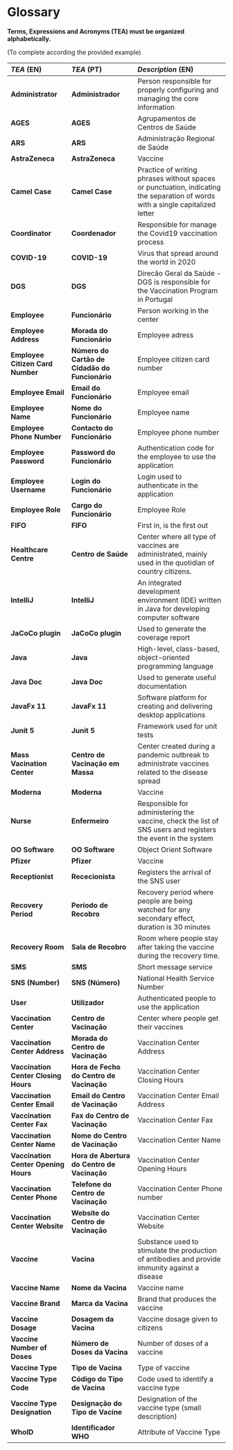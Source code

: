 # Glossary

**Terms, Expressions and Acronyms (TEA) must be organized alphabetically.**

(To complete according the provided example)

| **_TEA_** (EN)                       | **_TEA_** (PT)                                  | **_Description_** (EN)                                                                                                         |                                       
|:-------------------------------------|:------------------------------------------------|:-------------------------------------------------------------------------------------------------------------------------------|
| **Administrator**                    | **Administrador**                               | Person responsible for properly configuring and managing the core information                                                  |
| **AGES**                             | **AGES**                                        | Agrupamentos de Centros de Saúde                                                                                               |
| **ARS**                              | **ARS**                                         | Administração Regional de Saúde                                                                                                |
| **AstraZeneca**                      | **AstraZeneca**                                 | Vaccine                                                                                                                        |
| **Camel Case**                       | **Camel Case**                                  | Practice of writing phrases without spaces or punctuation, indicating the separation of words with a single capitalized letter |
| **Coordinator**                      | **Coordenador**                                 | Responsible for manage the Covid19 vaccination process                                                                         |
| **COVID-19**                         | **COVID-19**                                    | Virus that spread around the world in 2020                                                                                     |
| **DGS**                              | **DGS**                                         | Direcão Geral da Saúde - DGS is responsible for the Vaccination Program in Portugal                                            |
| **Employee**                         | **Funcionário**                                 | Person working in the center                                                                                                   |
| **Employee Address**                 | **Morada do Funcionário**                       | Employee adress                                                                                                                |
| **Employee Citizen Card Number**     | **Número do Cartão de Cidadão do  Funcionário** | Employee citizen card number                                                                                                   |
| **Employee Email**                   | **Email do Funcionário**                        | Employee email                                                                                                                 |
| **Employee Name**                    | **Nome do Funcionário**                         | Employee name                                                                                                                  |
| **Employee Phone Number**            | **Contacto do Funcionário**                     | Employee phone number                                                                                                          |
| **Employee Password**                | **Password do Funcionário**                     | Authentication code for the employee to use the application                                                                    |
| **Employee Username**                | **Login do Funcionário**                        | Login used to authenticate in the application                                                                                  |
| **Employee Role**                    | **Cargo do Funcionário**                        | Employee Role                                                                                                                  |
| **FIFO**                             | **FIFO**                                        | First in, is the first out                                                                                                     |
| **Healthcare Centre**                | **Centro de Saúde**                             | Center where all type of vaccines are administrated, mainly used in the quotidian of country citizens.                         |
| **IntelliJ**                         | **IntelliJ**                                    | An integrated development environment (IDE) written in Java for developing computer software                                   |
| **JaCoCo plugin**                    | **JaCoCo plugin**                               | Used to generate the coverage report                                                                                           |
| **Java**                             | **Java**                                        | High-level, class-based, object-oriented programming language                                                                  |
| **Java Doc**                         | **Java Doc**                                    | Used to generate useful documentation                                                                                          |
| **JavaFx 11**                        | **JavaFx 11**                                   | Software platform for creating and delivering desktop applications                                                             |
| **Junit 5**                          | **Junit 5**                                     | Framework used for unit tests                                                                                                  |
| **Mass Vacination Center**           | **Centro de Vacinação em Massa**                | Center created during a pandemic outbreak to administrate vaccines related to the disease spread                               |
| **Moderna**                          | **Moderna**                                     | Vaccine                                                                                                                        |
| **Nurse**                            | **Enfermeiro**                                  | Responsible for administering the vaccine, check the list of SNS users and registers the event in the system                   |
| **OO Software**                      | **OO Software**                                 | Object Orient Software                                                                                                         |
| **Pfizer**                           | **Pfizer**                                      | Vaccine                                                                                                                        |
| **Receptionist**                     | **Rececionista**                                | Registers the arrival of the SNS user                                                                                          |
| **Recovery Period**                  | **Período de Recobro**                          | Recovery period where people are being watched for any secondary effect, duration is 30 minutes                                |
| **Recovery Room**                    | **Sala de Recobro**                             | Room where people stay after taking the vaccine during the recovery time.                                                      |
| **SMS**                              | **SMS**                                         | Short message service                                                                                                          |
| **SNS (Number)**                     | **SNS (Número)**                                | National Health Service Number                                                                                                 |
| **User**                             | **Utilizador**                                  | Authenticated people to use the application                                                                                    |
| **Vaccination Center**               | **Centro de Vacinação**                         | Center where people get their vaccines                                                                                         |
| **Vaccination Center Address**       | **Morada do Centro de Vacinação**               | Vaccination Center Address                                                                                                     |
| **Vaccination Center Closing Hours** | **Hora de Fecho do Centro de Vacinação**        | Vaccination Center Closing Hours                                                                                               |
| **Vaccination Center Email**         | **Email do Centro de Vacinação**                | Vaccination Center Email Address                                                                                               |
| **Vaccination Center Fax**           | **Fax do Centro de Vacinação**                  | Vaccination Center Fax                                                                                                         |
| **Vaccination Center Name**          | **Nome do Centro de Vacinação**                 | Vaccination Center Name                                                                                                        |
| **Vaccination Center Opening Hours** | **Hora de Abertura do Centro de Vacinação**     | Vaccination Center Opening Hours                                                                                               |
| **Vaccination Center Phone**         | **Telefone do Centro de Vacinação**             | Vaccination Center Phone number                                                                                                |
| **Vaccination Center Website**       | **Website do Centro de Vacinação**              | Vaccination Center Website                                                                                                     |
| **Vaccine**                          | **Vacina**                                      | Substance used to stimulate the production of antibodies and provide immunity against a disease                                |
| **Vaccine Name**                     | **Nome da Vacina**                              | Vaccine name                                                                                                                   |
| **Vaccine Brand**                    | **Marca da Vacina**                             | Brand that produces the vaccine                                                                                                |
| **Vaccine Dosage**                   | **Dosagem da Vacina**                           | Vaccine dosage given to citizens                                                                                               |
| **Vaccine Number of Doses**          | **Número de Doses da Vacina**                   | Number of doses of a vaccine                                                                                                   |
| **Vaccine Type**                     | **Tipo de Vacina**                              | Type of vaccine                                                                                                                |
| **Vaccine Type Code**                | **Código do Tipo de Vacina**                    | Code used to identify a vaccine type                                                                                           |
| **Vaccine Type Designation**         | **Designação do Tipo de Vacine**                | Designation of the vaccine type (small description)                                                                            |
| **WhoID**                            | **Identificador WHO**                           | Attribute of Vaccine Type                                                                                                      |








